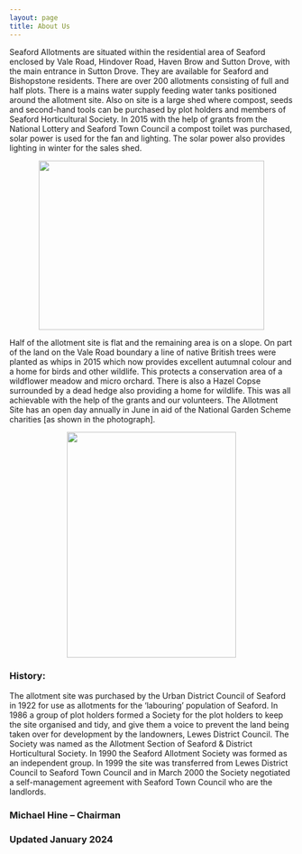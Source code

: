 ```yaml
---
layout: page
title: About Us
---
```


Seaford Allotments are situated within the residential area of Seaford enclosed by Vale Road, Hindover Road, Haven Brow and Sutton Drove, with the main entrance in Sutton Drove.
They are available for Seaford and Bishopstone residents.
There are over 200 allotments consisting of full and half plots. There is a mains water supply feeding water tanks positioned around the allotment site. Also on site is a large shed where compost, seeds and second-hand tools can be purchased by plot holders and members of Seaford Horticultural Society. In 2015 with the help of grants from the National Lottery and Seaford Town Council a compost toilet was purchased, solar power is used for the fan and lighting. The solar power also provides lighting in winter for the sales shed.

<p align="center">
  <img width="400" height="300" src="https://croftie48.github.io/salg.github.io/assets/img/disthut.jpg">
</p>

Half of the allotment site is flat and the remaining area is on a slope. On part of the land on the Vale Road boundary a line of native British trees were planted as whips in 2015 which now provides excellent autumnal colour and a home for birds and other wildlife. This protects a conservation area of a wildflower meadow and micro orchard. There is also a Hazel Copse surrounded by a dead hedge also providing a home for wildlife. This was all achievable with the help of the grants and our volunteers.
The Allotment Site has an open day annually in June in aid of the National Garden Scheme charities [as shown in the photograph].

<p align="center">
  <img width="300" height="400" src="https://croftie48.github.io/salg.github.io/assets/img/plothouse.jpg">
</p>

### History:
The allotment site was purchased by the Urban District Council of Seaford in 1922 for use as allotments for the ‘labouring’ population of Seaford.
In 1986 a group of plot holders formed a Society for the plot holders to keep the site organised and tidy, and give them a voice to prevent the land being taken over for development by the landowners, Lewes District Council. The Society was named as the Allotment Section of Seaford & District Horticultural Society.
In 1990 the Seaford Allotment Society was formed as an independent group.
In 1999 the site was transferred from Lewes District Council to Seaford Town Council and in March 2000 the Society negotiated a self-management agreement with Seaford Town Council who are the landlords.

### Michael Hine – Chairman
### Updated January 2024


 
